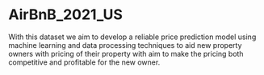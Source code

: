 # AirBnB_2021_US
With this dataset we aim to develop a reliable price prediction model using machine learning and data processing techniques to aid new property owners with pricing of their property with aim to make the pricing both competitive and profitable for the new owner. 
